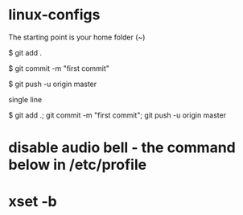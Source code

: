 # linux-configs

The starting point is your home folder (~)

$ git add .

$ git commit -m "first commit"

$ git push -u origin master

single line

$ git add .; git commit -m "first commit"; git push -u origin  master


# disable audio bell - the command below in /etc/profile
# xset -b
